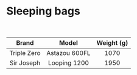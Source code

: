 # Sleeping bags

<br>

|    Brand    |      Model       | Weight (g) |
| :---------: | :--------------: | :--------: |
| Triple Zero | Astazou 600FL | 1070 |
| Sir Joseph | Looping 1200 | 1950 |
